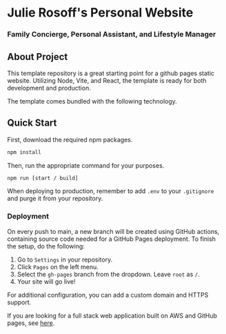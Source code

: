 # Julie Rosoff's Personal Website

### Family Concierge, Personal Assistant, and Lifestyle Manager

## About Project

This template repository is a great starting point for a github pages static website. Utilizing Node, Vite, and React, the template is ready for both development and production.

The template comes bundled with the following technology.

## Quick Start

First, download the required npm packages.

```bash
npm install
```

Then, run the appropriate command for your purposes.

```bash
npm run [start / build]
```

When deploying to production, remember to add `.env` to your `.gitignore` and purge it from your repository.

### Deployment

On every push to main, a new branch will be created using GitHub actions, containing source code needed for a GitHub Pages deployment. To finish the setup, do the following:

1. Go to `Settings` in your repository.
2. Click `Pages` on the left menu.
3. Select the `gh-pages` branch from the dropdown. Leave `root` as `/`.
4. Your site will go live!

For additional configuration, you can add a custom domain and HTTPS support.

If you are looking for a full stack web application built on AWS and GitHub pages, see [here](https://github.com/mrrosoff/React-Lambda-Full-Stack).
